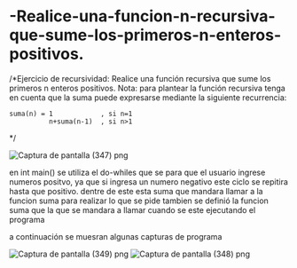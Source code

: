 # -Realice-una-funcion-n-recursiva-que-sume-los-primeros-n-enteros-positivos.
/*Ejercicio de recursividad: Realice una función recursiva que sume los primeros n enteros positivos. 
Nota: para plantear la función recursiva tenga en cuenta que la suma puede expresarse 
mediante la siguiente recurrencia:

	suma(n) = 1            , si n=1
			  n+suma(n-1)  , si n>1
*/

![Captura de pantalla (347) png](https://user-images.githubusercontent.com/71051834/95940617-70036380-0da4-11eb-99ff-f39d60f7d88c.jpg)



en int main() se utiliza el do-whiles que se  para que el usuario ingrese numeros positvo, ya que si ingresa un numero negativo este ciclo se repitira hasta que positivo.
dentre de este esta suma que mandara llamar a la funcion suma para realizar lo que se pide
tambien se definió la funcion suma que la que se mandara a llamar cuando se este ejecutando el programa 


a continuación se muesran algunas capturas de programa


![Captura de pantalla (349) png](https://user-images.githubusercontent.com/71051834/95941512-91654f00-0da6-11eb-84e4-79a518d5c2f6.jpg)
![Captura de pantalla (348) png](https://user-images.githubusercontent.com/71051834/95941521-93c7a900-0da6-11eb-8d12-1602f1b05058.jpg)
